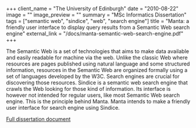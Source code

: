 +++
client_name = "The University of Edinburgh"
date = "2010-08-22"
image = ""
image_preview = ""
summary = "MSc Informatics Dissertation"
tags = ["semantic web", "sindice", "web", "search engine"]
title = "Manta: a friendly user interface to display query results from a Semantic Web search engine"
external_link = "/docs/manta-semantic-web-search-engine.pdf"
+++

The Semantic Web is a set of technologies that aims to make data available and easily readable for machine via the web. Unlike the classic Web where resources are pages published using natural language and some structured information, resources in the Semantic Web are organized formally using a set of languages developed by the W3C. Search engines are crucial for discovering those resources. Sindice is a semantic web search engine that crawls the Web looking for those kind of information. Its interface is however not intended for regular users, like most Semantic Web search engine. This is the principle behind Manta. Manta intends to make a friendly user interface for search engine using Sindice.

<a href="/docs/manta-semantic-web-search-engine.pdf"><i class="fa fa-file-pdf-o" aria-hidden="true"></i> Full dissertation document</a>
